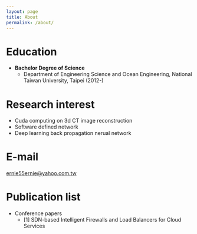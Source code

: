 ```yaml
---
layout: page
title: About
permalink: /about/
---
```



# Education
* **Bachelor Degree of Science**
  * Department of Engineering Science and Ocean Engineering, National Taiwan University, Taipei (2012-)

# Research interest
* Cuda computing on 3d CT image reconstruction
* Software defined network
* Deep learning back propagation nerual network

# E-mail
[ernie55ernie@yahoo.com.tw](ernie55ernie@yahoo.com.tw)

# Publication list

* Conference papers
  * [1] SDN-based Intelligent Firewalls and Load Balancers for Cloud Services